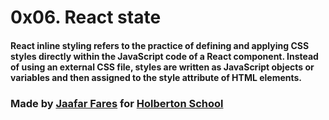 # 0x06. React state


#### React inline styling refers to the practice of defining and applying CSS styles directly within the JavaScript code of a React component. Instead of using an external CSS file, styles are written as JavaScript objects or variables and then assigned to the style attribute of HTML elements.





 ### Made by [Jaafar Fares](https://github.com/jaafarfares) for [Holberton School](https://www.holbertonschool.com/)
